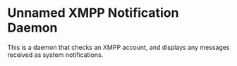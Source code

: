 Unnamed XMPP Notification Daemon
===

This is a daemon that checks an XMPP account, and displays any messages received
as system notifications.
